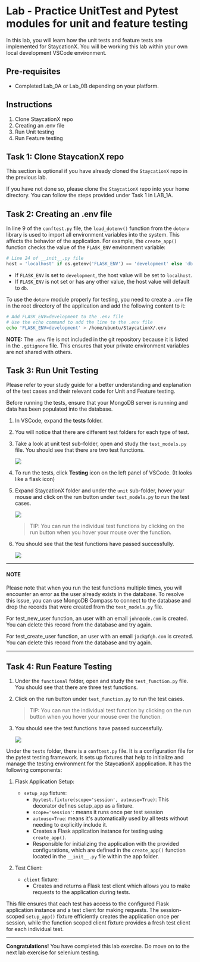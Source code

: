 # Lab - Practice UnitTest and Pytest modules for unit and feature testing

In this lab, you will learn how the unit tests and feature tests are implemented for StaycationX. You will be working this lab within your own local development VSCode environment.

## Pre-requisites
- Completed Lab_0A or Lab_0B depending on your platform.

## Instructions
1. Clone StaycationX repo
2. Creating an .env file
3. Run Unit testing
4. Run Feature testing


## Task 1: Clone StaycationX repo

This section is optional if you have already cloned the `StaycationX` repo in the previous lab.

If you have not done so, please clone the `StaycationX` repo into your home directory. You can follow the steps provided under Task 1 in LAB_1A.
## Task 2: Creating an .env file

In line 9 of the `conftest.py` file, the `load_dotenv()` function from the `dotenv` library is used to import all environment variables into the system. This affects the behavior of the application. For example, the `create_app()` function checks the value of the `FLASK_ENV` environment variable:

```python
# Line 24 of __init__.py file
host = 'localhost' if os.getenv('FLASK_ENV') == 'development' else 'db'
```

* If `FLASK_ENV` is set to `development`, the host value will be set to `localhost`.
* If `FLASK_ENV` is not set or has any other value, the host value will default to `db`.

To use the `dotenv` module properly for testing, you need to create a `.env` file in the root directory of the application and add the following content to it:

```bash
# Add FLASK_ENV=development to the .env file
# Use the echo command to add the line to the .env file
echo 'FLASK_ENV=development' > /home/ubuntu/StaycationX/.env
```

**NOTE:** The `.env` file is not included in the git repository because it is listed in the `.gitignore` file. This ensures that your private environment variables are not shared with others.

## Task 3: Run Unit Testing

Please refer to your study guide for a better understanding and explanation of the test cases and their relevant code for Unit and Feature testing.

Before running the tests, ensure that your MongoDB server is running and data has been populated into the database.

1. In VSCode, expand the **tests** folder.

2. You will notice that there are different test folders for each type of test.

3. Take a look at unit test sub-folder, open and study the `test_models.py` file. You should see that there are two test functions.

   ![](images/lab3A/view_unittest_folder.png)

4. To run the tests, click **Testing** icon on the left panel of VSCode. (It looks like a flask icon)

5. Expand StaycationX folder and under the `unit` sub-folder, hover your mouse and click on the run button under `test_models.py` to run the test cases.
   
   ![](images/lab3A/view_testmodels_vscode.png)

   > TIP: You can run the individual test functions by clicking on the run button when you hover your mouse over the function.

6. You should see that the test functions have passed successfully.

   ![](images/lab3A/pytest_unittest_result.png)

---
#### NOTE

Please note that when you run the test functions multiple times, you will encounter an error as the user already exists in the database. To resolve this issue, you can use MongoDB Compass to connect to the database and drop the records that were created from the `test_models.py` file.

For test_new_user function, an user with an email `john@cde.com` is created. You can delete this record from the database and try again.

For test_create_user function, an user with an email `jack@fgh.com` is created. You can delete this record from the database and try again.

---

## Task 4: Run Feature Testing

1. Under the `functional` folder, open and study the `test_function.py` file. You should see that there are three test functions.

2. Click on the run button under `test_function.py` to run the test cases.

   > TIP: You can run the individual test function by clicking on the run button when you hover your mouse over the function.

3. You should see the test functions have passed successfully.

   ![](images/lab3A/pytest_functional_test.png)


Under the `tests` folder, there is a `conftest.py` file. It is a configuration file for the pytest testing framework. It sets up fixtures that help to initialize and manage the testing environment for the StaycationX appplication. It has the following components:

1. Flask Application Setup:
   - `setup_app` fixture:
      -  `@pytest.fixture(scope='session', autouse=True)`: This decorator defines setup_app as a fixture. 
      -  `scope='session'`: means it runs once per test session
      -  `autouse=True`: means it's automatically used by all tests without needing to explicitly include it.
      -  Creates a Flask application instance for testing using `create_app()`.
      -  Responsible for initializing the application with the provided configurations, which are defined in the  `create_app()` function located in the `__init__.py` file within the app folder.

2. Test Client:
   - `client` fixture:
      -  Creates and returns a Flask test client which allows you to make requests to the application during tests.


This file ensures that each test has access to the configured Flask application instance and a test client for making requests. The session-scoped `setup_app()` fixture efficiently creates the application once per session, while the function scoped client fixture provides a fresh test client for each individual test.

---

**Congratulations!** You have completed this lab exercise. Do move on to the next lab exercise for selenium testing.
